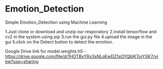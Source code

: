 # Emotion_Detection
Simple Emotion_Detection using Machine Learning

1.Just clone or download and unzip our resporatory
2.install tensorflow and cv2 in the system using pip
3.run the gui.py file
4.upload the image in the gui
5.click on the Detect button to detect the emotion.


 Google Drive link for model.weights.h5 - https://drive.google.com/file/d/1HOTBvYRx3sNLqEwDZ1sOYQblKTojYSK7/view?usp=sharing

